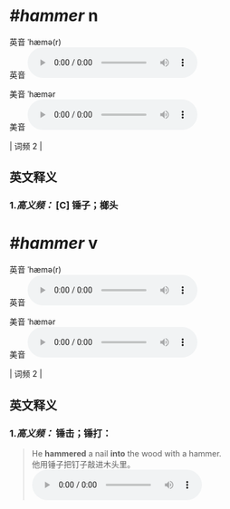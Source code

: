 # ***\#hammer*** n
英音 ˈhæmə(r)  
英音
<audio src="./media/hammer1.aac" controls="controls"></audio>

美音 ˈhæmər  
美音
<audio src="./media/hammer.aac" controls="controls"></audio>



| 词频 2 |  

英文释义
---
### 1.*高义频：* **[C] 锤子；榔头**  


# ***\#hammer*** v
英音 ˈhæmə(r)  
英音
<audio src="./media/hammer1.aac" controls="controls"></audio>

美音 ˈhæmər  
美音
<audio src="./media/hammer.aac" controls="controls"></audio>



| 词频 2 |  

英文释义
---
### 1.*高义频：* **锤击；锤打：**  

 > He **hammered** a nail **into** the wood with a hammer.  
 > 他用锤子把钉子敲进木头里。    
<audio src="./media/hammer-1.aac" controls="controls"></audio>


